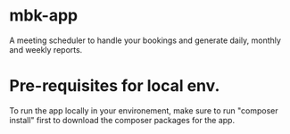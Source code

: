 # mbk-app
A meeting scheduler to handle your bookings and generate daily, monthly and weekly reports. 


# Pre-requisites for local env.

To run the app locally in your environement, make sure to run "composer install" first to download the composer packages for the app. 
